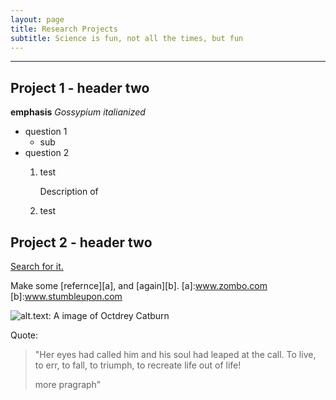 ```yaml
---
layout: page
title: Research Projects
subtitle: Science is fun, not all the times, but fun
---
```

----

## Project 1 - header two
**emphasis**
_Gossypium italianized_
* question 1
  * sub
* question 2
  1. test
    
      Description of 
  2. test


## Project 2 - header two
[Search for it.](www.google.com)

Make some [refernce][a], and [again][b].
[a]:www.zombo.com
[b]:www.stumbleupon.com

![alt.text: A image of Octdrey Catburn](http://octodex.github.com/images/octdrey-catburn.jpg)

Quote:

>"Her eyes had called him and his soul had leaped at the call. To live, to err, to fall, to triumph, to recreate life out of life!
>
>more pragraph"
